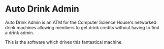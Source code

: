 # Auto Drink Admin

Auto Drink Admin is an ATM for the Computer Science House's networked drink machines allowing members to get drink credits without having to find a drink admin.

This is the software which drives this fantastical machine.
